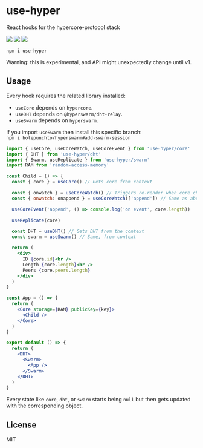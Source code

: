 # use-hyper

React hooks for the hypercore-protocol stack

![](https://img.shields.io/npm/v/use-hyper.svg) ![](https://img.shields.io/npm/dt/use-hyper.svg) ![](https://img.shields.io/github/license/LuKks/use-hyper.svg)

```
npm i use-hyper
```

Warning: this is experimental, and API might unexpectedly change until v1.

## Usage

Every hook requires the related library installed:

- `useCore` depends on `hypercore`.
- `useDHT` depends on `@hyperswarm/dht-relay`.
- `useSwarm` depends on `hyperswarm`.

If you import `useSwarm` then install this specific branch:\
`npm i holepunchto/hyperswarm#add-swarm-session`

```jsx
import { useCore, useCoreWatch, useCoreEvent } from 'use-hyper/core'
import { DHT } from 'use-hyper/dht'
import { Swarm, useReplicate } from 'use-hyper/swarm'
import RAM from 'random-access-memory'

const Child = () => {
  const { core } = useCore() // Gets core from context

  const { onwatch } = useCoreWatch() // Triggers re-render when core changes
  const { onwatch: onappend } = useCoreWatch(['append']) // Same as above

  useCoreEvent('append', () => console.log('on event', core.length))

  useReplicate(core)

  const DHT = useDHT() // Gets DHT from the context
  const swarm = useSwarm() // Same, from context

  return (
    <div>
      ID {core.id}<br />
      Length {core.length}<br />
      Peers {core.peers.length}
    </div>
  )
}

const App = () => {
  return (
    <Core storage={RAM} publicKey={key}>
      <Child />
    </Core>
  )
}

export default () => {
  return (
    <DHT>
      <Swarm>
        <App />
      </Swarm>
    </DHT>
  )
}
```

Every state like `core`, `dht`, or `swarm` starts being `null` but then gets updated with the corresponding object.

## License

MIT

